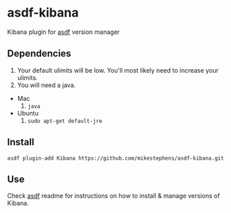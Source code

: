 # asdf-kibana

Kibana plugin for [asdf](https://github.com/asdf-vm/asdf) version manager

## Dependencies
1. Your default ulimits will be low.  You'll most likely need to increase your ulimits.
1. You will need a java.
  * Mac
    1. ```java```
  * Ubuntu
    1. ```sudo apt-get default-jre```

## Install
```
asdf plugin-add Kibana https://github.com/mikestephens/asdf-kibana.git
```

## Use

Check [asdf](https://github.com/asdf-vm/asdf) readme for instructions on how to install & manage versions of Kibana.

